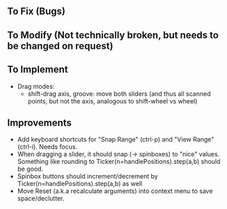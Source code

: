 ## To Fix (Bugs)

## To Modify (Not technically broken, but needs to be changed on request)

## To Implement
* Drag modes:
    * shift-drag axis, groove: move both sliders (and thus all scanned points, but not the axis, analogous to shift-wheel vs wheel)

## Improvements
* Add keyboard shortcuts for "Snap Range" (ctrl-p) and "View Range" (ctrl-i).
  Needs focus.
* When dragging a slider, it should snap (-> spinboxes) to "nice" values.
  Something like rounding to Ticker(n=handlePositions).step(a,b) should be good.
* Spinbox buttons should increment/decrement by Ticker(n=handlePositions).step(a,b)
  as well
* Move Reset (a.k.a recalculate arguments) into context menu to save
  space/declutter.
